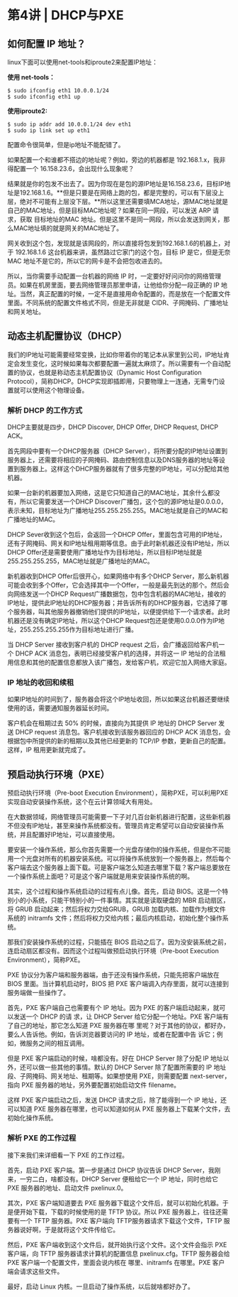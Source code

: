 # 第4讲 | DHCP与PXE

## 如何配置 IP 地址？

linux下面可以使用net-tools和iproute2来配置IP地址：

**使用 net-tools：**

```shell
$ sudo ifconfig eth1 10.0.0.1/24
$ sudo ifconfig eth1 up
```

**使用iproute2:**

```
$ sudo ip addr add 10.0.0.1/24 dev eth1
$ sudo ip link set up eth1
```

配置命令很简单，但是ip地址不能配错了。

如果配置一个和谁都不搭边的地址呢？例如，旁边的机器都是 192.168.1.x，我非得配置一个 16.158.23.6，会出现什么现象呢？

结果就是你的包发不出去了。因为你现在是包的源IP地址是16.158.23.6，目标IP地址是192.168.1.6。**但是只要是在网络上跑的包，都是完整的，可以有下层没上层，绝对不可能有上层没下层。**所以这里还需要填MCA地址，源MAC地址就是自己的MAC地址，但是目标MAC地址呢？如果在同一网段，可以发送 ARP 请求，获取 目标地址的MAC 地址。但是这里不是同一网段，所以会发送到网关，那么MAC地址填的就是网关的MAC地址了。

网关收到这个包，发现就是该网段的，所以直接将包发到192.168.1.6的机器上，对于 192.168.1.6 这台机器来讲，虽然路过它家门的这个包，目标 IP 是它，但是无奈 MAC 地址不是它的，所以它的网卡是不会把包收进去的。

所以，当你需要手动配置一台机器的网络 IP 时，一定要好好问问你的网络管理员。如果在机房里面，要去网络管理员那里申请，让他给你分配一段正确的 IP 地址。当然，真正配置的时候，一定不是直接用命令配置的，而是放在一个配置文件里面。不同系统的配置文件格式不同，但是无非就是 CIDR、子网掩码、广播地址和网关地址。

## 动态主机配置协议（DHCP）

我们的IP地址可能需要经常变换，比如你带着你的笔记本从家里到公司，IP地址肯定会发生变化，这时候如果每次都要配置一遍就太麻烦了。所以需要有一个自动配置的协议，也就是称动态主机配置协议（Dynamic Host Configuration Protocol），简称DHCP。DHCP实现即插即用，只要物理上一连通，无需专门设置就可以使用这个物理设备。

### 解析 DHCP 的工作方式

DHCP主要就是四步，DHCP Discover, DHCP Offer, DHCP Request, DHCP ACK。

首先网段中要有一个DHCP服务器（DHCP Server），将所要分配的IP地址设置到服务器上，还需要将相应的子网掩码、路由控制信息以及DNS服务器的地址等设置到服务器上。这样这个DHCP服务器就有了很多完整的IP地址，可以分配给其他机器。

如果一台新的机器要加入网络，这是它只知道自己的MAC地址，其余什么都没有，所以它需要发送一个DHCP Discover广播包，这个包的源IP地址是0.0.0.0，表示未知，目标地址为广播地址255.255.255.255。MAC地址就是自己的MAC和广播地址的MAC。

DHCP Sever收到这个包后，会返回一个DHCP Offer，里面包含可用的IP地址，还有子网掩码、网关和IP地址租用期等信息。由于此时新机器还没有IP地址，所以DHCP Offer还是需要使用广播地址作为目标地址，所以目标IP地址就是255.255.255.255，MAC地址就是广播地址的MAC。

新机器收到DHCP Offer后很开心，如果网络中有多个DHCP Server，那么新机器可能会收到多个Offer，它会选择其中一个Offer，一般是最先到达的那个。然后会向网络发送一个DHCP Request广播数据包，包中包含机器的MAC地址，接收的IP地址，提供此IP地址的DHCP服务器；并告诉所有的DHCP服务器，它选择了哪个服务器，叫其他服务器撤销他们提供的IP地址，以便提供给下一个请求者。此时机器还是没有确定IP地址，所以这个DHCP Request包还是使用0.0.0.0作为IP地址，255.255.255.255作为目标地址进行广播。

当 DHCP Server 接收到客户机的 DHCP request 之后，会广播返回给客户机一个 DHCP ACK 消息包，表明已经接受客户机的选择，并将这一 IP 地址的合法租用信息和其他的配置信息都放入该广播包，发给客户机，欢迎它加入网络大家庭。

### IP 地址的收回和续租

如果IP地址的时间到了，服务器会将这个IP地址收回，所以如果这台机器还要继续使用的话，需要通知服务器延长时间。

客户机会在租期过去 50% 的时候，直接向为其提供 IP 地址的 DHCP Server 发送 DHCP request 消息包。客户机接收到该服务器回应的 DHCP ACK 消息包，会根据包中所提供的新的租期以及其他已经更新的 TCP/IP 参数，更新自己的配置。这样，IP 租用更新就完成了。

## 预启动执行环境（PXE）

预启动执行环境（Pre-boot Execution Environment），简称PXE，可以利用PXE实现自动安装操作系统，这个在云计算领域大有用处。

在大数据领域，网络管理员可能需要一下子对几百台新机器进行配置，这些新机器不但没有IP地址，甚至来操作系统都没有。管理员肯定希望可以自动安装操作系统，并且配置好IP地址，可以直接使用。

要安装一个操作系统，那么你首先需要一个光盘存储你的操作系统，但是你不可能用一个光盘对所有的机器安装系统。可以将操作系统放到一个服务器上，然后每个客户端去这个服务器上面下载。可是客户端怎么知道去哪里下载？客户端总要放在一个操作系统上面吧？可是这个客户端就是用来安装操作系统的啊。

其实，这个过程和操作系统启动的过程有点儿像。首先，启动 BIOS。这是一个特别小的小系统，只能干特别小的一件事情。其实就是读取硬盘的 MBR 启动扇区，将 GRUB 启动起来；然后将权力交给GRUB，GRUB 加载内核、加载作为根文件系统的 initramfs 文件；然后将权力交给内核；最后内核启动，初始化整个操作系统。

那我们安装操作系统的过程，只能插在 BIOS 启动之后了。因为没安装系统之前，连启动扇区都没有。因而这个过程叫做预启动执行环境（Pre-boot Execution Environment），简称PXE。

PXE 协议分为客户端和服务器端，由于还没有操作系统，只能先把客户端放在 BIOS 里面。当计算机启动时，BIOS 把 PXE 客户端调入内存里面，就可以连接到服务端做一些操作了。

首先，PXE 客户端自己也需要有个 IP 地址。因为 PXE 的客户端启动起来，就可以发送一个 DHCP 的请
求，让 DHCP Server 给它分配一个地址。PXE 客户端有了自己的地址，那它怎么知道 PXE 服务器在哪
里呢？对于其他的协议，都好办，要么人告诉他。例如，告诉浏览器要访问的 IP 地址，或者在配置中告
诉它；例如，微服务之间的相互调用。

但是 PXE 客户端启动的时候，啥都没有。好在 DHCP Server 除了分配 IP 地址以外，还可以做一些其他的事情。默认的 DHCP Server 除了配置所需要的 IP 地址段、子网掩码、网关地址、租期等。如果想使用 PXE，则需要配置 next-server，指向 PXE 服务器的地址，另外要配置初始启动文件 filename。

这样 PXE 客户端启动之后，发送 DHCP 请求之后，除了能得到一个 IP 地址，还可以知道 PXE 服务器在哪里，也可以知道如何从 PXE 服务器上下载某个文件，去初始化操作系统。

### 解析 PXE 的工作过程

接下来我们来详细看一下 PXE 的工作过程。

首先，启动 PXE 客户端。第一步是通过 DHCP 协议告诉 DHCP Server，我刚来，一穷二白，啥都没有。DHCP Server 便租给它一个 IP 地址，同时也给它 PXE 服务器的地址、启动文件 pxelinux.0。

其次，PXE 客户端知道要去 PXE 服务器下载这个文件后，就可以初始化机器。于是便开始下载，下载的时候使用的是 TFTP 协议。所以 PXE 服务器上，往往还需要有一个 TFTP 服务器。PXE 客户端向 TFTP服务器请求下载这个文件，TFTP 服务器说好啊，于是就将这个文件传给它。

然后，PXE 客户端收到这个文件后，就开始执行这个文件。这个文件会指示 PXE 客户端，向 TFTP 服务器请求计算机的配置信息 pxelinux.cfg。TFTP 服务器会给 PXE 客户端一个配置文件，里面会说内核在
哪里、initramfs 在哪里。PXE 客户端会请求这些文件。

最好，启动 Linux 内核。一旦启动了操作系统，以后就啥都好办了。